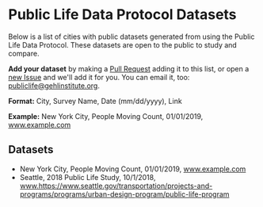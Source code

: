 # Public Life Data Protocol Datasets

Below is a list of cities with public datasets generated from using the Public Life Data Protocol. These datasets are open to the public to study and compare.

**Add your dataset** by making a [Pull Request](https://github.com/gehl-institute/pldp/compare) adding it to this list, or open a [new Issue](https://github.com/gehl-institute/pldp/issues/new) and we'll add it for you. You can email it, too: [publiclife@gehlinstitute.org](mailto:publiclife@gehlinstitute.org).

**Format:** City, Survey Name, Date (mm/dd/yyyy), Link

**Example:** New York City, People Moving Count, 01/01/2019, www.example.com

## Datasets

- New York City, People Moving Count, 01/01/2019, www.example.com
- Seattle, 2018 Public Life Study, 10/1/2018, www.https://www.seattle.gov/transportation/projects-and-programs/programs/urban-design-program/public-life-program
